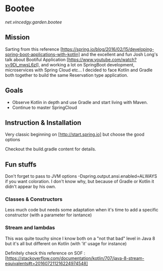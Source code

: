 # Bootee

_net.vincedgy.garden.bootee_

## Mission

Sarting from this reference [https://spring.io/blog/2016/02/15/developing-spring-boot-applications-with-kotlin]
and the excellent and fun Josh Long's talk about Bootiful Application [https://www.youtube.com/watch?v=9Di_mwsL6zI], 
and working a lot on SpringBoot development, microservices with Spring Cloud etc...
I decided to face Kotlin and Gradle both together to build the same Reservation type application.

## Goals

- Observe Kotlin in depth and use Gradle and start living with Maven.
- Continue to master SpringCloud

## Instruction & Installation

Very classic beginning on [http://start.spring.io] but choose the good options

Checkout the build.gradle content for details.

## Fun stuffs

Don't forget to pass to JVM options -Dspring.output.ansi.enabled=ALWAYS if you want coloration.
I don't know why, but because of Gradle or Kotlin it didn't appear by his own.


### Classes & Constructors

Less much code but needs some adaptation when it's time to add a specific constructor (with a parameter for isntance)

### Stream and lambdas

This was quite touchy since I know both on a "not that bad" level in Java 8
but it's all but different on Kotlin (with 'it' usage for instance)

Definitely check this reference on SOF :
[https://stackoverflow.com/documentation/kotlin/707/java-8-stream-equivalents#t=201607211216224974548]